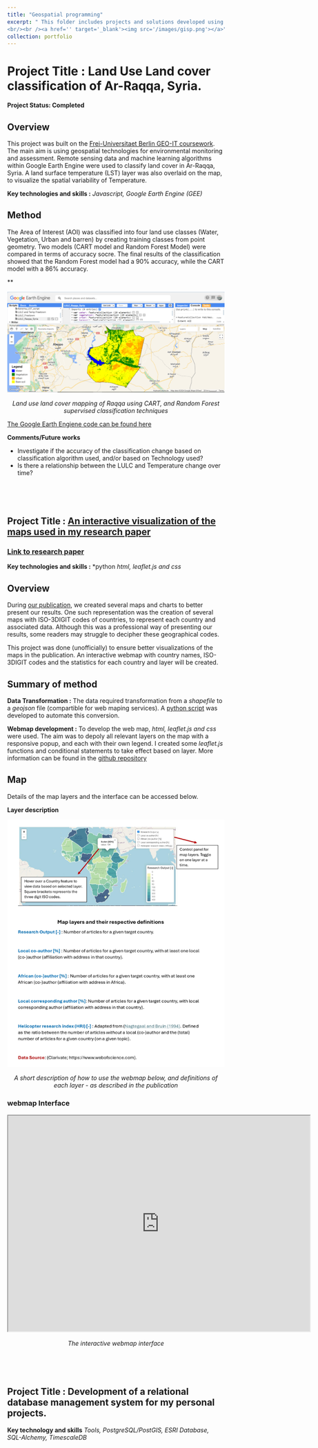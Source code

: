 ```yaml
---
title: "Geospatial programming"
excerpt: " This folder includes projects and solutions developed using programming tools. Tools used are *Google Earth Engiene* for LULC classification, *html,css and Javascript* for web mapping, *Python* and associated libraries for processing and visualization tasks, and *PostGRE-SQL/PostGIS* for database design and management. 
<br/><br /><a href='' target='_blank'><img src='/images/gisp.png'></a>"
collection: portfolio
---
```


# Project Title : Land Use Land cover classification of Ar-Raqqa, Syria.

**Project Status: Completed**

## Overview

This project was built on the [Frei-Universitaet Berlin GEO-IT coursework](https://www.geo.fu-berlin.de/en/v/geo-it/gee/3-classification/3-2-classification-gee/index.html). The main aim is using geospatial technologies for environmental monitoring and assessment. Remote sensing data and machine learning algorithms within Google Earth Engine were used to classify land cover in Ar-Raqqa, Syria. A land surface temperature (LST) layer was also overlaid on the map, to visualize the spatial variability of Temperature.

**Key technologies and skills :** *Javascript, Google Earth Engine (GEE)*


## Method

The Area of Interest (AOI) was classified into four land use classes (Water, Vegetation, Urban and barren) by creating training classes from point geometry. Two models (CART model and Random Forest Model) were compared in terms of accuracy socre. The final results of the classification showed that the Random Forest model had a 90% accuracy, while the CART model with a 86% accuracy.

**


![alt text](/images/LULC_raqqa.png)
</p>
<p align="center">
<em>Land use land cover mapping of Raqqa using CART, and Random Forest supervised classification techniques</em>
</p>

[The Google Earth Engiene code can be found here](https://code.earthengine.google.com/bef2edae1acc57fa74b8fe72e0083e27) 

**Comments/Future works**
- Investigate if the accuracy of the classification change based on classification algorithm used, and/or based on Technology used?
- Is there a relationship between the LULC and Temperature change over time?

&nbsp; 

&nbsp;


## Project Title : [An interactive visualization of the maps used in my research paper](https://github.com/Madaar49/Authorship-patterns-groundwater-africa)

### [Link to research paper](https://www.sciencedirect.com/science/article/pii/S0012825224001867)

**Key technologies and skills :** *python *html, leaflet.js and css*

## Overview

During [our publication](https://www.sciencedirect.com/science/article/pii/S0012825224001867), we created several maps and charts to better present our results. One such representation was the creation of several maps with ISO-3DIGIT codes of countries, to represent each country and associated data. Although this was a professional way of presenting our results, some readers may struggle to decipher these geographical codes. 

This project was done (unofficially) to ensure better visualizations of the maps in the publication. An interactive webmap with country names, ISO-3DIGIT codes and the statistics for each country and layer will be created.

## Summary of method

**Data Transformation :** The data required transformation from a *shapefile* to a *geojson* file (compartible for web maping services). A [python script](https://github.com/Madaar49/Authorship-patterns-groundwater-africa/blob/main/geojson_generation.py) was developed to automate this conversion.

**Webmap development :** To develop the web map, *html, leaflet.js and css* were used. The aim was to depoly all relevant layers on the map with a responsive popup, and each with their own legend. I created some *leaflet.js* functions and conditional statements to take effect based on layer. More information can be found in the [github repository](https://github.com/Madaar49/Authorship-patterns-groundwater-africa)


## Map
Details of the map layers and the interface can be accessed below.

**Layer description**


![alt text](/images/htw.png)
</p>
<p align="center">
<em>A short description of how to use the webmap below, and definitions of each layer - as described in the publication</em>
</p>

### webmap Interface

<iframe src="https://madaar49.github.io/Authorship-patterns-groundwater-africa/
" height="500" width="700"></iframe>

</p>
<p align="center">
<em>The interactive webmap interface</em>
</p>

&nbsp; 

&nbsp;


## Project Title : Development of a relational database management system for my personal projects.

**Key technology and skills** *Tools, PostgreSQL/PostGIS, ESRI Database, SQL-Alchemy, TimescaleDB*


